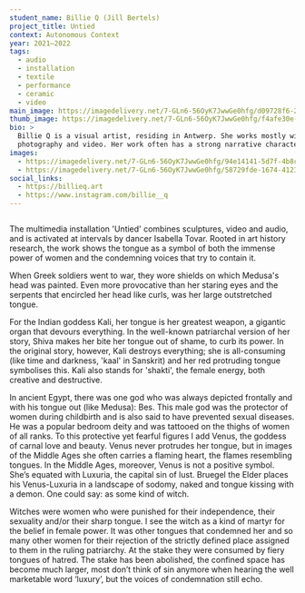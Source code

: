 ```yaml
---
student_name: Billie Q (Jill Bertels)
project_title: Untied
context: Autonomous Context
year: 2021—2022
tags:
  - audio
  - installation
  - textile
  - performance
  - ceramic
  - video
main_image: https://imagedelivery.net/7-GLn6-56OyK7JwwGe0hfg/d09728f6-223d-4462-2b08-bebc3db0d200
thumb_image: https://imagedelivery.net/7-GLn6-56OyK7JwwGe0hfg/f4afe30e-d7d6-4c39-bac2-2361b0ab5800
bio: >
  Billie Q is a visual artist, residing in Antwerp. She works mostly with
  photography and video. Her work often has a strong narrative character.
images:
  - https://imagedelivery.net/7-GLn6-56OyK7JwwGe0hfg/94e14141-5d7f-4b8c-1a82-48bb24494000
  - https://imagedelivery.net/7-GLn6-56OyK7JwwGe0hfg/58729fde-1674-4123-b12c-a190408f8300
social_links:
  - https://billieq.art
  - https://www.instagram.com/billie__q
---
```

```

```

The multimedia installation 'Untied' combines sculptures, video and audio, and is activated at intervals by dancer Isabella Tovar. Rooted in art history research, the work shows the tongue as a symbol of both the immense power of women and the condemning voices that try to contain it.



When Greek soldiers went to war, they wore shields on which Medusa's head was painted. Even more provocative than her staring eyes and the serpents that encircled her head like curls, was her large outstretched tongue.

For the Indian goddess Kali, her tongue is her greatest weapon, a gigantic organ that devours everything. In the well-known patriarchal version of her story, Shiva makes her bite her tongue out of shame, to curb its power. In the original story, however, Kali destroys everything; she is all-consuming (like time and darkness, 'kaal' in Sanskrit) and her red protruding tongue symbolises this. Kali also stands for 'shakti', the female energy, both creative and destructive.

In ancient Egypt, there was one god who was always depicted frontally and with his tongue out (like Medusa): Bes. This male god was the protector of women during childbirth and is also said to have prevented sexual diseases. He was a popular bedroom deity and was tattooed on the thighs of women of all ranks.
To this protective yet fearful figures I add Venus, the goddess of carnal love and beauty. Venus never protrudes her tongue, but in images of the Middle Ages she often carries a flaming heart, the flames resembling tongues. In the Middle Ages, moreover, Venus is not a positive symbol. She’s equated with Luxuria, the capital sin of lust. Bruegel the Elder places his Venus-Luxuria in a landscape of sodomy, naked and tongue kissing with a demon. One could say: as some kind of witch.

Witches were women who were punished for their independence, their sexuality and/or their sharp tongue. I see the witch as a kind of martyr for the belief in female power. It was other tongues that condemned her and so many other women for their rejection of the strictly defined place assigned to them in the ruling patriarchy. At the stake they were consumed by fiery tongues of hatred. The stake has been abolished, the confined space has become much larger, most don’t think of sin anymore when hearing the well marketable word ‘luxury’, but the voices of condemnation still echo.